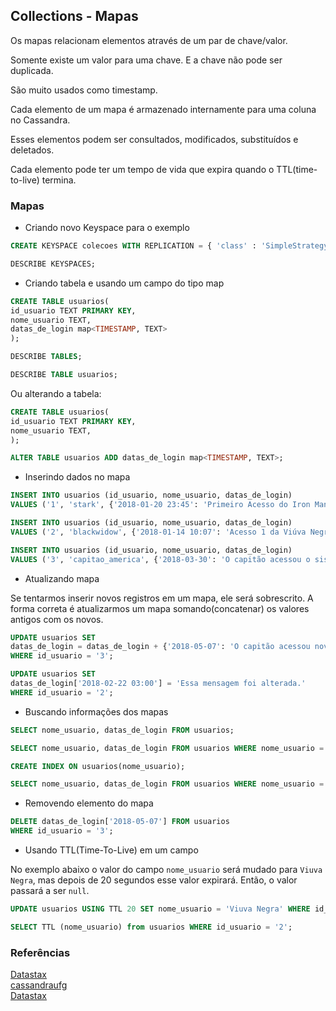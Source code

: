 ## Collections - Mapas
  
Os mapas relacionam elementos através de um par de chave/valor.   
  
Somente existe um valor para uma chave. E a chave não pode ser duplicada.  
  
São muito usados como timestamp.  
  
Cada elemento de um mapa é armazenado internamente para uma coluna no Cassandra.  
  
Esses elementos podem ser consultados, modificados, substituídos e deletados.  
  
Cada elemento pode ter um tempo de vida que expira quando o TTL(time-to-live) termina.  
  
### Mapas
  

* Criando novo Keyspace para o exemplo
  
```sql
CREATE KEYSPACE colecoes WITH REPLICATION = { 'class' : 'SimpleStrategy', 'replication_factor' : '3' };

DESCRIBE KEYSPACES;
```    

* Criando tabela e usando um campo do tipo map
  
```sql
CREATE TABLE usuarios(
id_usuario TEXT PRIMARY KEY,
nome_usuario TEXT,
datas_de_login map<TIMESTAMP, TEXT>
);

DESCRIBE TABLES;

DESCRIBE TABLE usuarios;
```
  
Ou alterando a tabela:
  
```sql
CREATE TABLE usuarios(
id_usuario TEXT PRIMARY KEY,
nome_usuario TEXT,
);

ALTER TABLE usuarios ADD datas_de_login map<TIMESTAMP, TEXT>;   
```  
  
* Inserindo dados no mapa
  
```sql
INSERT INTO usuarios (id_usuario, nome_usuario, datas_de_login) 
VALUES ('1', 'stark', {'2018-01-20 23:45': 'Primeiro Acesso do Iron Man'});

INSERT INTO usuarios (id_usuario, nome_usuario, datas_de_login) 
VALUES ('2', 'blackwidow', {'2018-01-14 10:07': 'Acesso 1 da Viúva Negra', '2018-02-22 03:00': 'Acesso 2 da Viúva Negra'});

INSERT INTO usuarios (id_usuario, nome_usuario, datas_de_login) 
VALUES ('3', 'capitao_america', {'2018-03-30': 'O capitão acessou o sistema'});
```
  
* Atualizando mapa
  
Se tentarmos inserir novos registros em um mapa, ele será sobrescrito. A forma correta é atualizarmos um mapa somando(concatenar) os valores antigos com os novos.  
    
```sql
UPDATE usuarios SET
datas_de_login = datas_de_login + {'2018-05-07': 'O capitão acessou novamente'}
WHERE id_usuario = '3';

UPDATE usuarios SET
datas_de_login['2018-02-22 03:00'] = 'Essa mensagem foi alterada.'
WHERE id_usuario = '2';
```
  
* Buscando informações dos mapas
  
```sql
SELECT nome_usuario, datas_de_login FROM usuarios;

SELECT nome_usuario, datas_de_login FROM usuarios WHERE nome_usuario = 'blackwidow' ALLOW FILTERING;

CREATE INDEX ON usuarios(nome_usuario);

SELECT nome_usuario, datas_de_login FROM usuarios WHERE nome_usuario = 'blackwidow';

```
  
* Removendo elemento do mapa
  
```sql
DELETE datas_de_login['2018-05-07'] FROM usuarios 
WHERE id_usuario = '3';
```
  
* Usando TTL(Time-To-Live) em um campo
  
No exemplo abaixo o valor do campo `nome_usuario` será mudado para `Viuva Negra`, mas depois de 20 segundos esse valor expirará. Então, o valor passará a ser `null`.  

```sql
UPDATE usuarios USING TTL 20 SET nome_usuario = 'Viuva Negra' WHERE id_usuario = '2';

SELECT TTL (nome_usuario) from usuarios WHERE id_usuario = '2';
```
  
### Referências
  
[Datastax](https://docs.datastax.com/en/cql/3.3/cql/cql_using/useMap.html)  
[cassandraufg](https://cassandraufg.wordpress.com/category/modelo-de-dados/)  
[Datastax](https://docs.datastax.com/en/cql/3.3/cql/cql_using/useTTL.html)  

